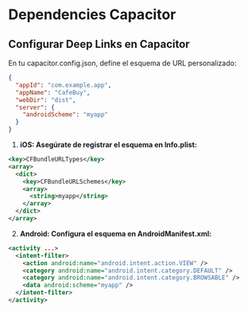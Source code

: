 # Dependencies Capacitor


## Configurar Deep Links en Capacitor
En tu capacitor.config.json, define el esquema de URL personalizado:

```json
{
  "appId": "com.example.app",
  "appName": "CafeBuy",
  "webDir": "dist",
  "server": {
    "androidScheme": "myapp"
  }
}
```



1. **iOS: Asegúrate de registrar el esquema en Info.plist:**

```xml
<key>CFBundleURLTypes</key>
<array>
  <dict>
    <key>CFBundleURLSchemes</key>
    <array>
      <string>myapp</string>
    </array>
  </dict>
</array>
```

2. **Android: Configura el esquema en AndroidManifest.xml:**

```xml
<activity ...>
  <intent-filter>
    <action android:name="android.intent.action.VIEW" />
    <category android:name="android.intent.category.DEFAULT" />
    <category android:name="android.intent.category.BROWSABLE" />
    <data android:scheme="myapp" />
  </intent-filter>
</activity>
```